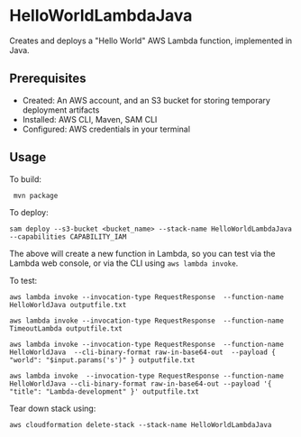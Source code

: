 # HelloWorldLambdaJava

Creates and deploys a "Hello World" AWS Lambda function, implemented in Java.

## Prerequisites

* Created: An AWS account, and an S3 bucket for storing temporary deployment artifacts 
* Installed: AWS CLI, Maven, SAM CLI
* Configured: AWS credentials in your terminal

## Usage

To build:

```
 mvn package
```

To deploy:

```
sam deploy --s3-bucket <bucket_name> --stack-name HelloWorldLambdaJava --capabilities CAPABILITY_IAM
```
The above will create a new function in Lambda, so you can test via the Lambda web console,
or via the CLI using `aws lambda invoke`.

To test:
```
aws lambda invoke --invocation-type RequestResponse  --function-name HelloWorldJava outputfile.txt

```
```
aws lambda invoke --invocation-type RequestResponse  --function-name TimeoutLambda outputfile.txt
```
```
aws lambda invoke --invocation-type RequestResponse  --function-name HelloWorldJava  --cli-binary-format raw-in-base64-out  --payload { "world": "$input.params('s')" } outputfile.txt
```
```
aws lambda invoke  --invocation-type RequestResponse --function-name HelloWorldJava --cli-binary-format raw-in-base64-out --payload '{ "title": "Lambda-development" }' outputfile.txt
```
Tear down stack using:
```
aws cloudformation delete-stack --stack-name HelloWorldLambdaJava

```